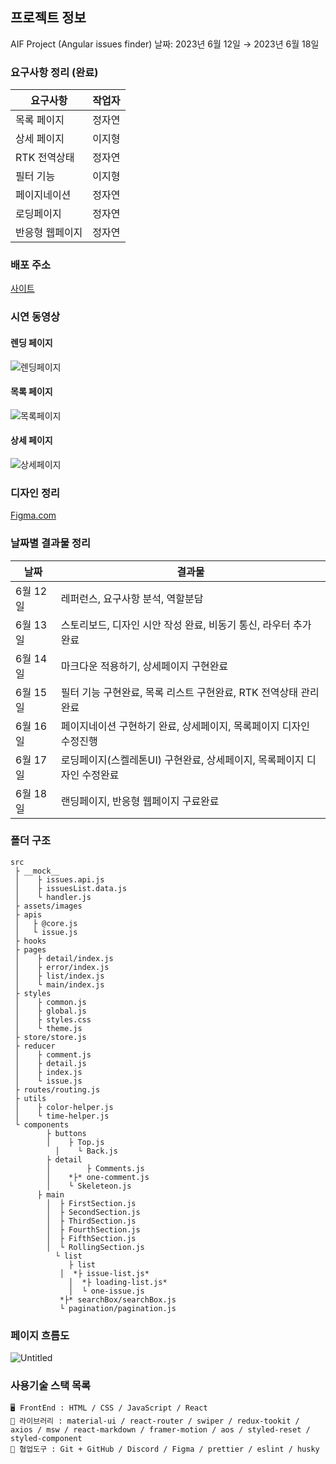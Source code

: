 
## 프로젝트 정보

AIF Project (Angular issues finder)
날짜: 2023년 6월 12일 → 2023년 6월 18일

### 요구사항 정리 (완료)

|         요구사항   |                                                               작업자 |
| --- | --- |
|     목록 페이지 |                                                                정자연 |
|     상세 페이지 |                                                                이지형 |
|     RTK 전역상태 |                                                                정자연 |
|       필터 기능 |                                                                이지형 |
|    페이지네이션 |                                                                정자연 |
|      로딩페이지 |                                                                정자연 |
|   반응형 웹페이지 |                                                              정자연 |

### 배포 주소

[사이트](https://toyifproject.netlify.app/)

### 시연 동영상

#### 렌딩 페이지
![렌딩페이지](https://github.com/KIT-Frontend-Team2/week14-pair1-IfProfject/assets/115636461/e8710e09-b1c1-48e7-9190-68b2a6b2bf2a)

#### 목록 페이지
![목록페이지](https://github.com/KIT-Frontend-Team2/week14-pair1-IfProfject/assets/115636461/273e0647-d315-4bce-aaf2-55780eb0533a)

#### 상세 페이지
![상세페이지](https://github.com/KIT-Frontend-Team2/week14-pair1-IfProfject/assets/115636461/0703106b-e33f-40dd-bc1e-7edd4c63ffe9)

### 디자인 정리

<a href='https://www.figma.com/file/jEDDDAUaiGljxKvVQkoi8s/IF-Project?type=design&node-id=0%3A1&t=8BGfYq1Lvz8gmR5U-1'>Figma.com</a>

### 날짜별 결과물 정리

|           날짜 |                                                                결과물 |
| --- | --- |
|        6월 12일 | 레퍼런스, 요구사항 분석, 역할분담 |
|        6월 13일 | 스토리보드, 디자인 시안 작성 완료, 비동기 통신, 라우터 추가완료 |
|        6월 14일 | 마크다운 적용하기, 상세페이지 구현완료 |
|        6월 15일 | 필터 기능 구현완료, 목록 리스트 구현완료, RTK 전역상태 관리 완료 |
|        6월 16일 | 페이지네이션 구현하기 완료, 상세페이지, 목록페이지 디자인 수정진행 |
|        6월 17일 | 로딩페이지(스켈레톤UI) 구현완료, 상세페이지, 목록페이지 디자인 수정완료 |
|        6월 18일 | 랜딩페이지, 반응형 웹페이지 구료완료 |

### 폴더 구조

```
src
 ├ __mock__
 │    ├ issues.api.js
 │    ├ issuesList.data.js
 │    └ handler.js
 ├ assets/images
 ├ apis
 │	 ├ @core.js
 │   └ issue.js
 ├ hooks
 ├ pages
 │	  ├ detail/index.js
 │	  ├ error/index.js
 │	  ├ list/index.js
 │	  └ main/index.js
 ├ styles
 │	  ├ common.js
 │	  ├ global.js
 │	  ├ styles.css
 │	  └ theme.js
 ├ store/store.js
 ├ reducer
 │	  ├ comment.js
 │	  ├ detail.js
 │	  ├ index.js
 │	  └ issue.js
 ├ routes/routing.js
 ├ utils
 │	  ├ color-helper.js
 │	  └ time-helper.js
 └ components
 	    ├ buttons 
 	    │    ├ Top.js 
 		  │    └ Back.js
 	    ├ detail
 	    │		 ├ Comments.js
 	    │    *├* one-comment.js
 	    │    └ Skeleteon.js
      ├ main
	    │  ├ FirstSection.js
	    │  ├ SecondSection.js
	    │  ├ ThirdSection.js
	    │  ├ FourthSection.js
	    │  ├ FifthSection.js
	    │  └ RollingSection.js
		  └ list 
		     ├ list 
	       │  *├ issue-list.js*
		     │  *├ loading-list.js*
		     │  └ one-issue.js
	       *├* searchBox/searchBox.js
	       └ pagination/pagination.js
```

### 페이지 흐름도

![Untitled](https://github.com/JuramLee/MovieTrailer_project2/assets/115636461/4dda50ad-c612-4ca6-9b10-cba0bb1d57e4)

### 사용기술 스택 목록

```
🖥️ FrontEnd : HTML / CSS / JavaScript / React
🌈 라이브러리 : material-ui / react-router / swiper / redux-tookit / axios / msw / react-markdown / framer-motion / aos / styled-reset / styled-component 
🤼 협업도구 : Git + GitHub / Discord / Figma / prettier / eslint / husky
```
